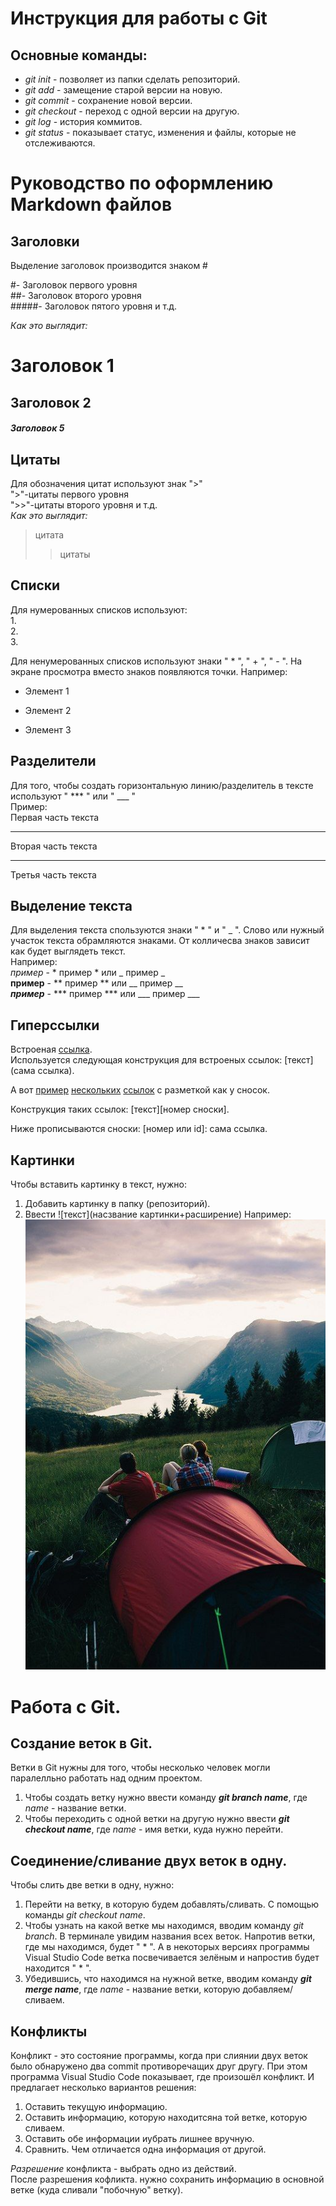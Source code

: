 # **Инструкция для работы с Git**
## Основные команды:
* *git init* - позволяет из папки сделать репозиторий.
* *git add* - замещение старой версии на новую.
* *git commit* - сохранение новой версии.
* *git checkout* - переход с одной версии на другую.
* *git log* - история коммитов.
* *git status* - показывает статус, изменения и файлы, которые не отслеживаются.

# **Руководство по оформлению Markdown файлов**
## Заголовки 
Выделение заголовок производится знаком #

#- Заголовок первого уровня   
##- Заголовок второго уровня  
#####- Заголовок пятого уровня и т.д.

*Как это выглядит:* 
# Заголовок 1
## Заголовок 2
##### Заголовок 5

## Цитаты 
Для обозначения цитат используют знак ">"  
">"-цитаты первого уровня  
">>"-цитаты второго уровня и т.д.  
*Как это выглядит:*
> цитата
>> цитаты
## Списки
Для нумерованных списков используют:  
1.  
2.  
3. 

Для ненумерованных списков используют знаки " * ", " + ", " - ". На экране просмотра вместо знаков появляются точки. Например: 
* Элемент 1 
+ Элемент 2
- Элемент 3  
## Разделители 
Для того, чтобы создать горизонтальную линию/разделитель в тексте используют " *** " или " ___ "  
Пример:   
Первая часть текста
***
Вторая часть текста
___
Третья часть текста 
## Выделение текста
Для выделения текста спользуются знаки " * " и " _ ". Слово или нужный участок текста обрамляются знаками. От колличесва знаков зависит как будет выглядеть текст.   
Например:   
*пример* - * пример * или _ пример _   
**пример** - ** пример ** или __ пример __   
***пример*** - *** пример *** или ___ пример ___

## Гиперссылки
Встроеная [ссылка](https://paulradzkov.com/2014/markdown_cheatsheet/).   
Используется следующая конструкция для встроеных ссылок: [текст](сама ссылка).

А вот [пример][1] [нескольких][2] [ссылок][id] с разметкой как у сносок.

[1]: https://ru.wikipedia.org/wiki/Пример
[2]: https://ru.wiktionary.org/wiki/несколько
[id]: https://ru.wikipedia.org/wiki/Гиперссылка  
Конструкция таких ссылок: [текст][номер сноски]. 

Ниже прописываются сноски: [номер или id]: сама ссылка.
## Картинки
Чтобы вставить картинку в текст, нужно:   
1. Добавить картинку в папку (репозиторий).
2. Ввести ![текст](насзвание картинки+расширение)
Например:
![Видеть мир вокруг](wonderful.jpg) 

# Работа с Git.
## Создание веток в Git.
Ветки в Git нужны для того, чтобы несколько человек могли паралелльно работать над одним проектом.  
1. Чтобы создать ветку нужно ввести команду ***git branch name***, где *name* - название ветки. 
2. Чтобы переходить с одной ветки на другую нужно ввести ***git checkout name***, где *name* - имя ветки, куда нужно перейти. 
## Соединение/сливание двух веток в одну.
Чтобы слить две ветки в одну, нужно:
1. Перейти на ветку, в которую будем добавлять/сливать. С помощью команды *git checkout name*.
2. Чтобы узнать на какой ветке мы находимся, вводим команду *git branch*. В терминале увидим названия всех веток. Напротив ветки, где мы находимся, будет " * ". А в некоторых версиях программы Visual Studio Code ветка посвечивается зелёным и напростив будет находится " * ". 
3. Убедившись, что находимся на нужной ветке, вводим команду ***git merge name***, где *name* - название ветки, которую добавляем/сливаем. 
## Конфликты
Конфликт - это состояние программы, когда при слиянии двух веток было обнаружено два commit противоречащих друг другу. При этом программа Visual Studio Code показывает, где произошёл конфликт. И предлагает несколько вариантов решения: 
1. Оставить текущую информацию.
2. Оставить информацию, которую находитсяна той ветке, которую сливаем.
3. Оставить обе информации иубрать лишнее вручную.
4. Сравнить. Чем отличается одна информация от другой. 

*Разрешение* конфликта - выбрать одно из действий.  
После разрешения кофликта. нужно сохранить информацию в основной ветке (куда сливали "побочную" ветку).